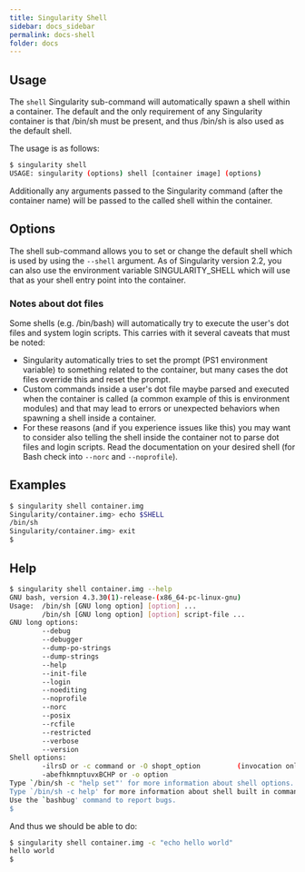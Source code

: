 ```yaml
---
title: Singularity Shell
sidebar: docs_sidebar
permalink: docs-shell
folder: docs
---
```


## Usage
The `shell` Singularity sub-command will automatically spawn a shell within a container. The default and the only requirement of any Singularity container is that /bin/sh must be present, and thus /bin/sh is also used as the default shell.

The usage is as follows:

```bash
$ singularity shell
USAGE: singularity (options) shell [container image] (options)
```

Additionally any arguments passed to the Singularity command (after the container name) will be passed to the called shell within the container.

## Options
The shell sub-command allows you to set or change the default shell which is used by using the `--shell` argument. As of Singularity version 2.2, you can also use the environment variable SINGULARITY_SHELL which will use that as your shell entry point into the container.

### Notes about dot files
Some shells (e.g. /bin/bash) will automatically try to execute the user's dot files and system login scripts. This carries with it several caveats that must be noted:
- Singularity automatically tries to set the prompt (PS1 environment variable) to something related to the container, but many cases the dot files override this and reset the prompt.
- Custom commands inside a user's dot file maybe parsed and executed when the container is called (a common example of this is environment modules) and that may lead to errors or unexpected behaviors when spawning a shell inside a container.
- For these reasons (and if you experience issues like this) you may want to consider also telling the shell inside the container not to parse dot files and login scripts. Read the documentation on your desired shell (for Bash check into `--norc` and `--noprofile`).

## Examples

```bash
$ singularity shell container.img 
Singularity/container.img> echo $SHELL
/bin/sh
Singularity/container.img> exit
$ 
```
## Help

```bash
$ singularity shell container.img --help
GNU bash, version 4.3.30(1)-release-(x86_64-pc-linux-gnu)
Usage:  /bin/sh [GNU long option] [option] ...
        /bin/sh [GNU long option] [option] script-file ...
GNU long options:
        --debug
        --debugger
        --dump-po-strings
        --dump-strings
        --help
        --init-file
        --login
        --noediting
        --noprofile
        --norc
        --posix
        --rcfile
        --restricted
        --verbose
        --version
Shell options:
        -ilrsD or -c command or -O shopt_option         (invocation only)
        -abefhkmnptuvxBCHP or -o option
Type `/bin/sh -c "help set"' for more information about shell options.
Type `/bin/sh -c help' for more information about shell built in commands.
Use the `bashbug' command to report bugs.
$ 
```

And thus we should be able to do:

```bash
$ singularity shell container.img -c "echo hello world"
hello world
$ 
```

